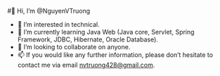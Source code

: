 #👋 Hi, I’m @NguyenVTruong
- 👀 I’m interested in technical.
- 🌱 I’m currently learning Java Web (Java core, Servlet, Spring Framework, JDBC, Hibernate, Oracle Database). 
- 💞️ I’m looking to collaborate on anyone.
- 📫 If you would like any further information, please don’t hesitate to contact me via email nvtruong428@gmail.com.

<!---
NguyenVTruong/NguyenVTruong is a ✨ special ✨ repository because its `README.md` (this file) appears on your GitHub profile.
You can click the Preview link to take a look at your changes.
--->
